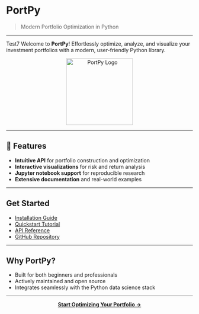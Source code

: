 # PortPy

> Modern Portfolio Optimization in Python

---
Test7
Welcome to **PortPy**! Effortlessly optimize, analyze, and visualize your investment portfolios with a modern, user-friendly Python library.

<div align="center">
  <img src="https://raw.githubusercontent.com/your-org/portpy/main/assets/logo.png" alt="PortPy Logo" width="180"/>
</div>

---

## 🚀 Features

- **Intuitive API** for portfolio construction and optimization
- **Interactive visualizations** for risk and return analysis
- **Jupyter notebook support** for reproducible research
- **Extensive documentation** and real-world examples

---

## Get Started

- [Installation Guide](installation.md)
- [Quickstart Tutorial](quickstart.md)
- [API Reference](reference/)
- [GitHub Repository](https://github.com/your-org/portpy)

---

## Why PortPy?

- Built for both beginners and professionals
- Actively maintained and open source
- Integrates seamlessly with the Python data science stack

---

<div align="center">
  <a href="quickstart.md"><b>Start Optimizing Your Portfolio →</b></a>
</div>

